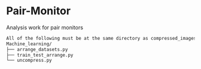# Pair-Monitor
Analysis work for pair monitors
```bash
All of the following must be at the same directory as compressed_images
Machine_learning/
├── arrange_datasets.py
├── train_test_arrange.py
└── uncompress.py 
```
